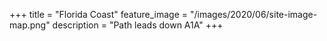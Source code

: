 +++
title = "Florida Coast"
feature_image = "/images/2020/06/site-image-map.png"
description = "Path leads down A1A"
+++

